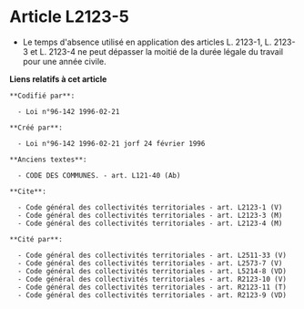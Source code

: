 # Article L2123-5

- Le temps d'absence utilisé en application des articles L. 2123-1, L. 2123-3 et L. 2123-4 ne peut dépasser la moitié de la
durée légale du travail pour une année civile.

**Liens relatifs à cet article**

	**Codifié par**:

	  - Loi n°96-142 1996-02-21

	**Créé par**:

	  - Loi n°96-142 1996-02-21 jorf 24 février 1996

	**Anciens textes**:

	  - CODE DES COMMUNES. - art. L121-40 (Ab)

	**Cite**:

	  - Code général des collectivités territoriales - art. L2123-1 (V)
	  - Code général des collectivités territoriales - art. L2123-3 (M)
	  - Code général des collectivités territoriales - art. L2123-4 (M)

	**Cité par**:

	  - Code général des collectivités territoriales - art. L2511-33 (V)
	  - Code général des collectivités territoriales - art. L2573-7 (V)
	  - Code général des collectivités territoriales - art. L5214-8 (VD)
	  - Code général des collectivités territoriales - art. R2123-10 (V)
	  - Code général des collectivités territoriales - art. R2123-11 (T)
	  - Code général des collectivités territoriales - art. R2123-9 (VD)
